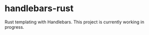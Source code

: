handlebars-rust
===============

Rust templating with Handlebars. This project is currently working in progress.
